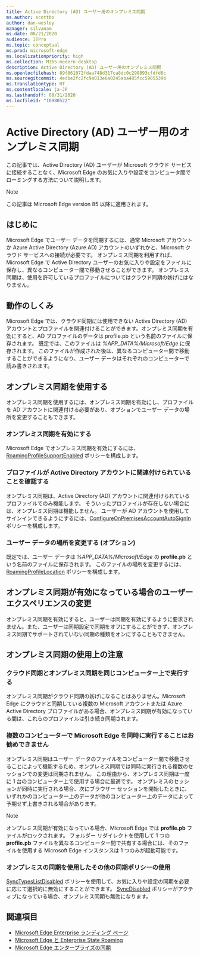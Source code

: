```yaml
---
title: Active Directory (AD) ユーザー用のオンプレミス同期
ms.author: scottbo
author: dan-wesley
manager: silvanam
ms.date: 08/21/2020
audience: ITPro
ms.topic: conceptual
ms.prod: microsoft-edge
ms.localizationpriority: high
ms.collection: M365-modern-desktop
description: Active Directory (AD) ユーザー用のオンプレミス同期
ms.openlocfilehash: 89f061072fdaa748d317ca8dc0c290893cfdfd6c
ms.sourcegitcommit: 4edbe2fc2fc9a013e6a0245aba485fcc5905539b
ms.translationtype: HT
ms.contentlocale: ja-JP
ms.lasthandoff: 08/31/2020
ms.locfileid: "10980522"
---
```

# Active Directory (AD) ユーザー用のオンプレミス同期

この記事では、Active Directory (AD) ユーザーが Microsoft クラウド サービスに接続することなく、Microsoft Edge のお気に入りや設定をコンピュータ間でローミングする方法について説明します。

> [!NOTE]
> この記事は Microsoft Edge version 85 以降に適用されます。

## はじめに

Microsoft Edge でユーザー データを同期するには、通常 Microsoft アカウントか Azure Active Directory (Azure AD) アカウントのいずれかと、Microsoft クラウド サービスへの接続が必要です。 オンプレミス同期を利用すれば、Microsoft Edge で Active Directory ユーザーのお気に入りや設定をファイルに保存し、異なるコンピューター間で移動させることができます。 オンプレミス同期は、使用を許可しているプロファイルについてはクラウド同期の妨げにはなりません。

## 動作のしくみ

Microsoft Edge では、クラウド同期には使用できない Active Directory (AD) アカウントとプロファイルを関連付けることができます。オンプレミス同期を有効にすると、AD プロファイルのデータは profile.pb という名前のファイルに保存されます。 既定では、このファイルは *%APP_DATA%/Microsoft/Edge* に保存されます。 このファイルが作成された後は、異なるコンピューター間で移動することができるようになり、ユーザー データはそれぞれのコンピューターで読み書きされます。

## オンプレミス同期を使用する

オンプレミス同期を使用するには、オンプレミス同期を有効にし、プロファイルを AD アカウントに関連付ける必要があり、オプションでユーザー データの場所を変更することもできます。

### オンプレミス同期を有効にする

Microsoft Edge でオンプレミス同期を有効にするには、[RoamingProfileSupportEnabled](https://docs.microsoft.com/DeployEdge/microsoft-edge-policies#roamingprofilesupportenabled) ポリシーを構成します。

### プロファイルが Active Directory アカウントに関連付けられていることを確認する

オンプレミス同期は、Active Directory (AD) アカウントに関連付けられているプロファイルでのみ機能します。 そういったプロファイルが存在しない場合には、オンプレミス同期は機能しません。 ユーザーが AD アカウントを使用してサインインできるようにするには、[ConfigureOnPremisesAccountAutoSignIn](https://docs.microsoft.com/DeployEdge/microsoft-edge-policies#configureonpremisesaccountautosignin) ポリシーを構成します。

### ユーザー データの場所を変更する (オプション)

既定では、ユーザー データは *%APP_DATA%/Microsoft/Edge* の **profile.pb** という名前のファイルに保存されます。 このファイルの場所を変更するには、[RoamingProfileLocation](https://docs.microsoft.com/DeployEdge/microsoft-edge-policies#roamingprofilelocation) ポリシーを構成します。

## オンプレミス同期が有効になっている場合のユーザー エクスペリエンスの変更

オンプレミス同期を有効にすると、ユーザーは同期を有効にするように要求されません。また、ユーザーは同期設定で同期をオフにすることができず、オンプレミス同期でサポートされていない同期の種類をオンにすることもできません。

## オンプレミス同期の使用上の注意

### クラウド同期とオンプレミス同期を同じコンピューター上で実行する

オンプレミス同期がクラウド同期の妨げになることはありません。Microsoft Edge にクラウドと同期している複数の Microsoft アカウントまたは Azure Active Directory プロファイルがある場合、オンプレミス同期が有効になっている間は、これらのプロファイルは引き続き同期されます。

### 複数のコンピューターで Microsoft Edge を同時に実行することはお勧めできません

オンプレミス同期はユーザー データのファイルをコンピューター間で移動させることによって機能するため、オンプレミス同期では同時に実行される複数のセッションでの変更は同期されません。 この理由から、オンプレミス同期は一度に 1 台のコンピューター上で使用する場合に最適です。 オンプレミスのセッションが同時に実行される場合、次にブラウザー セッションを開始したときに、いずれかのコンピューター上のデータが他のコンピューター上のデータによって予期せず上書きされる場合があります。

> [!NOTE]
> オンプレミス同期が有効になっている場合、Microsoft Edge では **profile.pb** ファイルがロックされます。 フォルダー リダイレクトを使用して 1 つの **profile.pb** ファイルを異なるコンピューター間で共有する場合には、そのファイルを使用する Microsoft Edge インスタンスは 1 つのみが起動可能です。

### オンプレミスの同期を使用したその他の同期ポリシーの使用

[SyncTypesListDisabled](https://docs.microsoft.com/DeployEdge/microsoft-edge-policies#synctypeslistdisabled) ポリシーを使用して、お気に入りや設定の同期を必要に応じて選択的に無効にすることができます。 [SyncDisabled](https://docs.microsoft.com/DeployEdge/microsoft-edge-policies#syncdisabled) ポリシーがアクティブになっている場合、オンプレミス同期も無効になります。  

## 関連項目

- [Microsoft Edge Enterprise ランディング ページ](https://aka.ms/EdgeEnterprise)
- [Microsoft Edge と Enterprise State Roaming](microsoft-edge-enterprise-state-roaming.md)
- [Microsoft Edge エンタープライズの同期](microsoft-edge-enterprise-sync.md)
